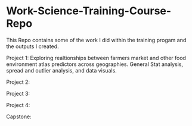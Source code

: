 # Work-Science-Training-Course-Repo
This Repo contains some of the work I did within the training progam and the outputs I created. 


Project 1: Exploring realtionships between farmers market and other food environment atlas predictors across geographies. General Stat analysis, spread and outlier analysis, and data visuals. 


Project 2:


Project 3:


Project 4:


Capstone: 
